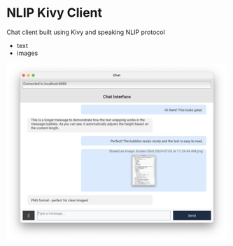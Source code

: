 
# NLIP Kivy Client

Chat client built using Kivy and speaking NLIP protocol

- text
- images

![Mach2 Screenshot](imgs/mach2-1.png)
